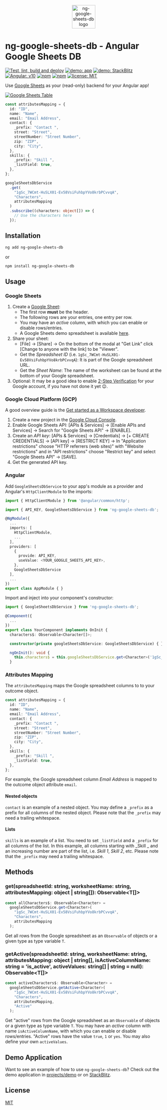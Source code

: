 <p align="center">
  <img width="75" src="./design/ng-google-sheets-db-logo.png" alt="ng-google-sheets-db logo">
</p>

# ng-google-sheets-db - Angular Google Sheets DB

[![Test, lint, build and deploy](https://github.com/FranzDiebold/ng-google-sheets-db-library/workflows/Test,%20lint,%20build%20and%20deploy/badge.svg)](https://github.com/FranzDiebold/ng-google-sheets-db-library/actions)
[![demo: app](https://img.shields.io/badge/demo-app-2ca467.svg)](https://franzdiebold.github.io/ng-google-sheets-db-library/)
[![demo: StackBlitz](https://img.shields.io/badge/demo-StackBlitz-1389fd.svg)](https://stackblitz.com/edit/ng-google-sheets-db-demo)
[![Angular: v10](https://img.shields.io/badge/Angular-v10-DD0031.svg)](./projects/ng-google-sheets-db/package.json)
[![npm](https://img.shields.io/npm/v/ng-google-sheets-db.svg)](https://www.npmjs.com/package/ng-google-sheets-db)
[![npm](https://img.shields.io/npm/dm/ng-google-sheets-db.svg)](https://www.npmjs.com/package/ng-google-sheets-db)
[![license: MIT](https://img.shields.io/badge/license-MIT-brightgreen.svg)](./LICENSE)

Use [Google Sheets](https://en.wikipedia.org/wiki/Google_Sheets) as your (read-only) backend for your Angular app!

[![Google Sheets Table](./images/google-sheets-table.png)](https://docs.google.com/spreadsheets/d/1gSc_7WCmt-HuSLX01-Ev58VsiFuhbpYVo8krbPCvvqA)

```typescript
const attributesMapping = {
  id: "ID",
  name: "Name",
  email: "Email Address",
  contact: {
    _prefix: "Contact ",
    street: "Street",
    streetNumber: "Street Number",
    zip: "ZIP",
    city: "City",
  },
  skills: {
    _prefix: "Skill ",
    _listField: true,
  },
};
```

```ts
googleSheetsDbService
  .get(
    "1gSc_7WCmt-HuSLX01-Ev58VsiFuhbpYVo8krbPCvvqA",
    "Characters",
    attributesMapping
  )
  .subscribe((characters: object[]) => {
    // Use the characters here
  });
```

## Installation

```bash
ng add ng-google-sheets-db
```

or

```bash
npm install ng-google-sheets-db
```

## Usage

### Google Sheets

1. Create a [Google Sheet](https://docs.google.com/spreadsheets):
   - The first row **must** be the header.
   - The following rows are your entries, one entry per row.
   - You may have an _active_ column, with which you can enable or disable rows/entries.
   - A Google Sheets demo spreadsheet is available [here](https://docs.google.com/spreadsheets/d/1gSc_7WCmt-HuSLX01-Ev58VsiFuhbpYVo8krbPCvvqA).
2. Share your sheet:
   - [File] &rightarrow; [Share] &rightarrow; On the bottom of the modal at "Get Link" click [Change to anyone with the link] to be "Viewer".
   - Get the _Spreadsheet ID_ (i.e. `1gSc_7WCmt-HuSLX01-Ev58VsiFuhbpYVo8krbPCvvqA`): It is part of the Google spreadsheet URL.
   - Get the _Sheet Name_: The name of the worksheet can be found at the bottom of your Google spreadsheet.
3. Optional: It may be a good idea to enable [2-Step Verification](https://www.google.com/landing/2step/) for your Google account, if you have not done it yet :wink:.

### Google Cloud Platform (GCP)

A good overview guide is the [Get started as a Workspace developer](https://developers.google.com/workspace/guides/getstarted-overview).

1. Create a new project in the [Google Cloud Console](https://console.cloud.google.com/).
2. Enable Google Sheets API: [APIs & Services] &rightarrow; [Enable APIs and Services] &rightarrow; Search for "Google Sheets API" &rightarrow; [ENABLE].
3. Create an _API key_: [APIs & Services] &rightarrow; [Credentials] &rightarrow; [+ CREATE CREDENTIALS] &rightarrow; [API key] &rightarrow; [RESTRICT KEY] &rightarrow; In "Application restrictions" choose "HTTP referrers (web sites)" with "Website restrictions" and in "API restrictions" choose "Restrict key" and select "Google Sheets API" &rightarrow; [SAVE].
4. Get the generated API key.

### Angular

Add `GoogleSheetsDbService` to your app's module as a provider and Angular's `HttpClientModule` to the imports:

```typescript
import { HttpClientModule } from '@angular/common/http';

import { API_KEY, GoogleSheetsDbService } from 'ng-google-sheets-db';

@NgModule({
  ...
  imports: [
    HttpClientModule,
    ...
  ],
  providers: [
    {
      provide: API_KEY,
      useValue: <YOUR_GOOGLE_SHEETS_API_KEY>,
    },
    GoogleSheetsDbService
  ],
  ...
})
export class AppModule { }
```

Import and inject into your component's constructor:

```typescript
import { GoogleSheetsDbService } from 'ng-google-sheets-db';

@Component({
  ...
})
export class YourComponent implements OnInit {
  characters$: Observable<Character[]>;

  constructor(private googleSheetsDbService: GoogleSheetsDbService) { }

  ngOnInit(): void {
    this.characters$ = this.googleSheetsDbService.get<Character>('1gSc_7WCmt-HuSLX01-Ev58VsiFuhbpYVo8krbPCvvqA', "Characters", characterAttributesMapping);
  }
```

### Attributes Mapping

The `attributesMapping` maps the Google spreadsheet columns to to your outcome object.

```typescript
const attributesMapping = {
  id: "ID",
  name: "Name",
  email: "Email Address",
  contact: {
    _prefix: "Contact ",
    street: "Street",
    streetNumber: "Street Number",
    zip: "ZIP",
    city: "City",
  },
  skills: {
    _prefix: "Skill ",
    _listField: true,
  },
};
```

For example, the Google spreadsheet column _Email Address_ is mapped to the outcome object attribute `email`.

#### Nested objects

`contact` is an example of a nested object. You may define a `_prefix` as a prefix for all columns of the nested object. Please note that the `_prefix` may need a trailing whitespace.

#### Lists

`skills` is an example of a list. You need to set `_listField` and a `_prefix` for all columns of the list. In this example, all columns starting with _Skill _ and an increasing number are part of the list, i.e. _Skill 1_, _Skill 2_, etc. Please note that the `_prefix` may need a trailing whitespace.

## Methods

### get<T>(spreadsheetId: string, worksheetName: string, attributesMapping: object | string[]): Observable<T[]>

```typescript
const allCharacters$: Observable<Character> =
  googleSheetsDbService.get<Character>(
    "1gSc_7WCmt-HuSLX01-Ev58VsiFuhbpYVo8krbPCvvqA",
    "Characters",
    attributesMapping
  );
```

Get all rows from the Google spreadsheet as an `Observable` of objects or a given type as type variable `T`.

### getActive<T>(spreadsheetId: string, worksheetName: string, attributesMapping: object | string[], isActiveColumnName: string = 'is_active', activeValues: string[] | string = null): Observable<T[]>

```typescript
const activeCharacters$: Observable<Character> =
  googleSheetsDbService.getActive<Character>(
    "1gSc_7WCmt-HuSLX01-Ev58VsiFuhbpYVo8krbPCvvqA",
    "Characters",
    attributesMapping,
    "Active"
  );
```

Get "active" rows from the Google spreadsheet as an `Observable` of objects or a given type as type variable `T`. You may have an _active_ column with name `isActiveColumnName`, with which you can enable or disable rows/entries.
"Active" rows have the value `true`, `1` or `yes`. You may also define your own `activeValues`.

## Demo Application

Want to see an example of how to use `ng-google-sheets-db`? Check out the demo application in [projects/demo](./projects/demo) or on [StackBlitz](https://stackblitz.com/edit/ng-google-sheets-db-demo).

## License

[MIT](./LICENSE)
